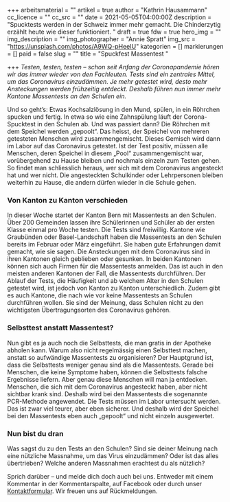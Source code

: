 +++
arbeitsmaterial = ""
artikel = true
author = "Kathrin Hausammann"
cc_licence = ""
cc_src = ""
date = 2021-05-05T04:00:00Z
description = "Spucktests werden in der Schweiz immer mehr gemacht. Die Chinderzytig erzählt heute wie dieser funktioniert. "
draft = true
fdw = true
hero_img = ""
img_description = ""
img_photographer = "Annie Spratt"
img_src = "https://unsplash.com/photos/A9WQ-pHeeIU"
kategorien = []
markierungen = []
paid = false
slug = ""
title = "Spuckfest Massentest "

+++
_Testen, testen, testen – schon seit Anfang der Coronapandemie hören wir das immer wieder von den Fachleuten. Tests sind ein zentrales Mittel, um das Coronavirus einzudämmen. Je mehr getestet wird, desto mehr Ansteckungen werden frühzeitig entdeckt. Deshalb führen nun immer mehr Kantone Massentests an den Schulen ein._

Und so geht’s: Etwas Kochsalzlösung in den Mund, spülen, in ein Röhrchen spucken und fertig. In etwa so wie eine Zahnspülung läuft der Corona-Spucktest in den Schulen ab. Und was passiert dann? Die Röhrchen mit dem Speichel werden „gepoolt“. Das heisst, der Speichel von mehreren getesteten Menschen wird zusammengemischt. Dieses Gemisch wird dann im Labor auf das Coronavirus getestet. Ist der Test positiv, müssen alle Menschen, deren Speichel in diesem „Pool“ zusammengemischt war, vorübergehend zu Hause bleiben und nochmals einzeln zum Testen gehen. So findet man schliesslich heraus, wer sich mit dem Coronavirus angesteckt hat und wer nicht. Die angesteckten Schulkinder oder Lehrpersonen bleiben weiterhin zu Hause, die andern dürfen wieder in die Schule gehen.

### Von Kanton zu Kanton verschieden

In dieser Woche startet der Kanton Bern mit Massentests an den Schulen. Über 200 Gemeinden lassen ihre Schülerinnen und Schüler ab der ersten Klasse einmal pro Woche testen. Die Tests sind freiwillig. Kantone wie Graubünden oder Basel-Landschaft haben die Massentests an den Schulen bereits im Februar oder März eingeführt. Sie haben gute Erfahrungen damit gemacht, wie sie sagen. Die Ansteckungen mit dem Coronavirus sind in ihren Kantonen gleich geblieben oder gesunken. In beiden Kantonen können sich auch Firmen für die Massentests anmelden. Das ist auch in den meisten anderen Kantonen der Fall, die Massentests durchführen. Der Ablauf der Tests, die Häufigkeit und ab welchem Alter in den Schulen getestet wird, ist jedoch von Kanton zu Kanton unterschiedlich. Zudem gibt es auch Kantone, die nach wie vor keine Massentests an Schulen durchführen wollen. Sie sind der Meinung, dass Schulen nicht zu den wichtigsten Übertragungsorten des Coronavirus gehören.

### Selbsttest anstatt Massentest?

Nun gibt es ja auch noch die Selbsttests, die man gratis in der Apotheke abholen kann. Warum also nicht regelmässig einen Selbsttest machen, anstatt so aufwändige Massentests zu organisieren? Der Hauptgrund ist, dass die Selbsttests weniger genau sind als die Massentests. Gerade bei Menschen, die keine Symptome haben, können die Selbsttests falsche Ergebnisse liefern. Aber genau diese Menschen will man ja entdecken. Menschen, die sich mit dem Coronavirus angesteckt haben, aber nicht sichtbar krank sind. Deshalb wird bei den Massentests die sogenannte PCR-Methode angewendet. Die Tests müssen im Labor untersucht werden. Das ist zwar viel teurer, aber eben sicherer. Und deshalb wird der Speichel bei den Massentests eben auch „gepoolt“ und nicht einzeln ausgewertet.

### Nun bist du dran

Was sagst du zu den Tests an den Schulen? Sind sie deiner Meinung nach eine nützliche Massnahme, um das Virus einzudämmen? Oder ist das alles übertrieben? Welche anderen Massnahmen erachtest du als nützlich?

Sprich darüber – und melde dich doch auch bei uns. Entweder mit einem Kommentar in der Kommentarspalte, auf Facebook oder durch unser [Kontaktformular](https://www.chinderzytig.ch/kontakt/). Wir freuen uns auf Rückmeldungen.